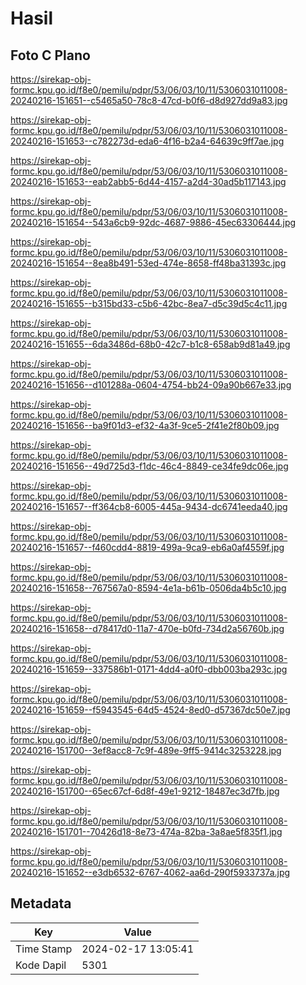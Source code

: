 # Hasil

## Foto C Plano

https://sirekap-obj-formc.kpu.go.id/f8e0/pemilu/pdpr/53/06/03/10/11/5306031011008-20240216-151651--c5465a50-78c8-47cd-b0f6-d8d927dd9a83.jpg

https://sirekap-obj-formc.kpu.go.id/f8e0/pemilu/pdpr/53/06/03/10/11/5306031011008-20240216-151653--c782273d-eda6-4f16-b2a4-64639c9ff7ae.jpg

https://sirekap-obj-formc.kpu.go.id/f8e0/pemilu/pdpr/53/06/03/10/11/5306031011008-20240216-151653--eab2abb5-6d44-4157-a2d4-30ad5b117143.jpg

https://sirekap-obj-formc.kpu.go.id/f8e0/pemilu/pdpr/53/06/03/10/11/5306031011008-20240216-151654--543a6cb9-92dc-4687-9886-45ec63306444.jpg

https://sirekap-obj-formc.kpu.go.id/f8e0/pemilu/pdpr/53/06/03/10/11/5306031011008-20240216-151654--8ea8b491-53ed-474e-8658-ff48ba31393c.jpg

https://sirekap-obj-formc.kpu.go.id/f8e0/pemilu/pdpr/53/06/03/10/11/5306031011008-20240216-151655--b315bd33-c5b6-42bc-8ea7-d5c39d5c4c11.jpg

https://sirekap-obj-formc.kpu.go.id/f8e0/pemilu/pdpr/53/06/03/10/11/5306031011008-20240216-151655--6da3486d-68b0-42c7-b1c8-658ab9d81a49.jpg

https://sirekap-obj-formc.kpu.go.id/f8e0/pemilu/pdpr/53/06/03/10/11/5306031011008-20240216-151656--d101288a-0604-4754-bb24-09a90b667e33.jpg

https://sirekap-obj-formc.kpu.go.id/f8e0/pemilu/pdpr/53/06/03/10/11/5306031011008-20240216-151656--ba9f01d3-ef32-4a3f-9ce5-2f41e2f80b09.jpg

https://sirekap-obj-formc.kpu.go.id/f8e0/pemilu/pdpr/53/06/03/10/11/5306031011008-20240216-151656--49d725d3-f1dc-46c4-8849-ce34fe9dc06e.jpg

https://sirekap-obj-formc.kpu.go.id/f8e0/pemilu/pdpr/53/06/03/10/11/5306031011008-20240216-151657--ff364cb8-6005-445a-9434-dc6741eeda40.jpg

https://sirekap-obj-formc.kpu.go.id/f8e0/pemilu/pdpr/53/06/03/10/11/5306031011008-20240216-151657--f460cdd4-8819-499a-9ca9-eb6a0af4559f.jpg

https://sirekap-obj-formc.kpu.go.id/f8e0/pemilu/pdpr/53/06/03/10/11/5306031011008-20240216-151658--767567a0-8594-4e1a-b61b-0506da4b5c10.jpg

https://sirekap-obj-formc.kpu.go.id/f8e0/pemilu/pdpr/53/06/03/10/11/5306031011008-20240216-151658--d78417d0-11a7-470e-b0fd-734d2a56760b.jpg

https://sirekap-obj-formc.kpu.go.id/f8e0/pemilu/pdpr/53/06/03/10/11/5306031011008-20240216-151659--337586b1-0171-4dd4-a0f0-dbb003ba293c.jpg

https://sirekap-obj-formc.kpu.go.id/f8e0/pemilu/pdpr/53/06/03/10/11/5306031011008-20240216-151659--f5943545-64d5-4524-8ed0-d57367dc50e7.jpg

https://sirekap-obj-formc.kpu.go.id/f8e0/pemilu/pdpr/53/06/03/10/11/5306031011008-20240216-151700--3ef8acc8-7c9f-489e-9ff5-9414c3253228.jpg

https://sirekap-obj-formc.kpu.go.id/f8e0/pemilu/pdpr/53/06/03/10/11/5306031011008-20240216-151700--65ec67cf-6d8f-49e1-9212-18487ec3d7fb.jpg

https://sirekap-obj-formc.kpu.go.id/f8e0/pemilu/pdpr/53/06/03/10/11/5306031011008-20240216-151701--70426d18-8e73-474a-82ba-3a8ae5f835f1.jpg

https://sirekap-obj-formc.kpu.go.id/f8e0/pemilu/pdpr/53/06/03/10/11/5306031011008-20240216-151652--e3db6532-6767-4062-aa6d-290f5933737a.jpg


## Metadata

| Key        | Value               |
| ---------- | ------------------- |
| Time Stamp | 2024-02-17 13:05:41 |
| Kode Dapil | 5301                |



